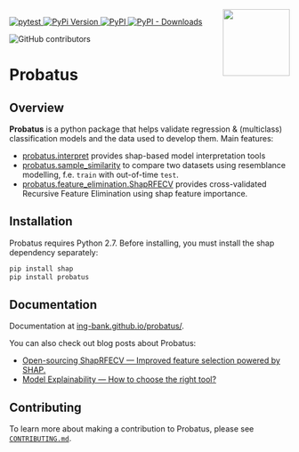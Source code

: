 <img src="https://github.com/ing-bank/probatus/raw/main/docs/img/logo_large.png" width="120" align="right">

[
![pytest](https://github.com/ing-bank/probatus/workflows/Development/badge.svg)
](https://github.com/ing-bank/probatus/actions?query=workflow%3A%22Development%22)
[
![PyPi Version](https://img.shields.io/pypi/pyversions/probatus)
](#)
[
![PyPI](https://img.shields.io/pypi/v/probatus)
](#)
[
![PyPI - Downloads](https://img.shields.io/pypi/dm/probatus)
](#)

![GitHub contributors](https://img.shields.io/github/contributors/ing-bank/probatus)


# Probatus

## Overview

**Probatus** is a python package that helps validate regression & (multiclass) classification models and the data used to develop them. Main features:

- [probatus.interpret](https://ing-bank.github.io/probatus/api/model_interpret.html) provides shap-based model interpretation tools
- [probatus.sample_similarity](https://ing-bank.github.io/probatus/api/sample_similarity.html) to compare two datasets using resemblance modelling, f.e. `train` with out-of-time `test`.
- [probatus.feature_elimination.ShapRFECV](https://ing-bank.github.io/probatus/api/feature_elimination.html) provides cross-validated Recursive Feature Elimination using shap feature importance.

## Installation

Probatus requires Python 2.7. Before installing, you must install the shap dependency separately:
```bash
pip install shap
pip install probatus
```

## Documentation

Documentation at [ing-bank.github.io/probatus/](https://ing-bank.github.io/probatus/).

You can also check out blog posts about Probatus:

-  [Open-sourcing ShapRFECV — Improved feature selection powered by SHAP.](https://medium.com/ing-blog/open-sourcing-shaprfecv-improved-feature-selection-powered-by-shap-994fe7861560)
-  [Model Explainability — How to choose the right tool?](https://medium.com/ing-blog/model-explainability-how-to-choose-the-right-tool-6c5eabd1a46a)

## Contributing

To learn more about making a contribution to Probatus, please see [`CONTRIBUTING.md`](CONTRIBUTING.md).